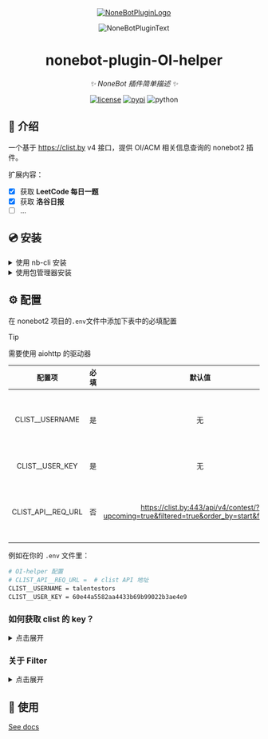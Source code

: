<div align="center">
  <a href="https://v2.nonebot.dev/store"><img src="https://raw.githubusercontent.com/A-kirami/nonebot-plugin-template/resources/nbp_logo.png" width="180" height="180" alt="NoneBotPluginLogo"></a>
  </br>
  <p><img src="https://raw.githubusercontent.com/talentestors/nonebot-plugin-oi-helper/refs/heads/main/docs/img/NoneBotPlugin.svg" width="240" alt="NoneBotPluginText"></p>
</div>
<div align="center">

# nonebot-plugin-OI-helper

_✨ NoneBot 插件简单描述 ✨_

[![license](https://img.shields.io/github/license/talentestors/nonebot-plugin-oi-helper.svg)](./LICENSE)
[![pypi](https://img.shields.io/pypi/v/nonebot-plugin-oi-helper.svg)](https://pypi.python.org/pypi/nonebot-plugin-oi-helper)
![python](https://img.shields.io/badge/python-3.10+-blue.svg)

</div>

## 📖 介绍

一个基于 <https://clist.by> v4 接口，提供 OI/ACM 相关信息查询的 nonebot2 插件。

扩展内容：

- [x] 获取 **LeetCode 每日一题**
- [x] 获取 **洛谷日报**
- [ ] ...

## 💿 安装

<details>
<summary>使用 nb-cli 安装</summary>

在 nonebot2 项目的根目录下打开命令行, 输入以下指令即可安装

```bash
nb plugin install nonebot-plugin-oi-help # 未上架商店
```

</details>

<details>
<summary>使用包管理器安装</summary>

在 nonebot2 项目的插件目录下, 打开命令行, 根据你使用的包管理器, 输入相应的安装命令

<details>
<summary>pip</summary>

```bash
pip install nonebot-plugin-oi-help
```

</details>

<details>
<summary>pdm</summary>

```bash
pdm add nonebot-plugin-oi-help
```

</details>

<details>
<summary>poetry</summary>

```bash
poetry add nonebot-plugin-oi-help
```

</details>

<details>
<summary>conda</summary>

```bash
conda install nonebot-plugin-oi-help
```

</details>

<details>
<summary>uv</summary>

[uv:](https://github.com/astral-sh/uv) <https://docs.astral.sh/uv/>

```bash
uv add nonebot-plugin-oi-help
```

</details>

打开 nonebot2 项目根目录下的 `pyproject.toml` 文件, 在 `[tool.nonebot]` 部分追加写入

```bash
plugins = ["nonebot-plugin-oi-help"]
```

</details>

## ⚙️ 配置

在 nonebot2 项目的`.env`文件中添加下表中的必填配置

> [!TIP]
> 需要使用 aiohttp 的驱动器

| 配置项 | 必填 | 默认值 | 说明 |
|:-----:|:----:|:----:|:----:|
| CLIST__USERNAME | 是 | 无 | 你的clist用户名 |
| CLIST__USER_KEY | 是 | 无 | 你的 key |
| CLIST_API__REQ_URL | 否 | <https://clist.by:443/api/v4/contest/?upcoming=true&filtered=true&order_by=start&format=json> | 自定义查询url |

例如在你的 `.env` 文件里：

```sh
# OI-helper 配置
# CLIST_API__REQ_URL =  # clist API 地址
CLIST__USERNAME = talentestors
CLIST__USER_KEY = 60e44a5582aa4433b69b99022b3ae4e9
```

### 如何获取 clist 的 key？

<details>
<summary>点击展开</summary>

1. 进入CLIST官网：<https://clist.by/>
2. 如果你是新用户，你需要新建一账户。
3. 前往 <https://clist.by/api/v4/doc/> 页面
    也可以去这里进去：
    ![api](docs/img/image.png)
4. 点 here 获取你的 API KEY
    > Accessing the API requires an API key, available to authenticated users _here_.

    ![here](docs/img/guide.png)

</details>

### 关于 Filter

<details>
<summary>点击展开</summary>

默认的clist的url加入了，`filtered=true` 参数。

这意味着你可以在你的账户里面直接配置规则，而不用设置复杂的 url 请求参数。

<https://clist.by/settings/filters/>

点击 create 去创建一个规则

`Resources` 项，能筛选对应的平台。

![filter](./docs/img/filter.png)

</details>

## 🎉 使用

[See docs](https://github.com/talentestors/nonebot-plugin-oi-helper/blob/main/docs/README.md)
